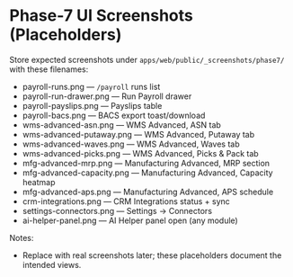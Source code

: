 # Phase-7 UI Screenshots (Placeholders)

Store expected screenshots under `apps/web/public/_screenshots/phase7/` with these filenames:

- payroll-runs.png — `/payroll` runs list
- payroll-run-drawer.png — Run Payroll drawer
- payroll-payslips.png — Payslips table
- payroll-bacs.png — BACS export toast/download
- wms-advanced-asn.png — WMS Advanced, ASN tab
- wms-advanced-putaway.png — WMS Advanced, Putaway tab
- wms-advanced-waves.png — WMS Advanced, Waves tab
- wms-advanced-picks.png — WMS Advanced, Picks & Pack tab
- mfg-advanced-mrp.png — Manufacturing Advanced, MRP section
- mfg-advanced-capacity.png — Manufacturing Advanced, Capacity heatmap
- mfg-advanced-aps.png — Manufacturing Advanced, APS schedule
- crm-integrations.png — CRM Integrations status + sync
- settings-connectors.png — Settings → Connectors
- ai-helper-panel.png — AI Helper panel open (any module)

Notes:
- Replace with real screenshots later; these placeholders document the intended views.

